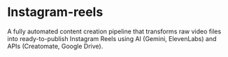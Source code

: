 # Instagram-reels
A fully automated content creation pipeline that transforms raw video files into ready-to-publish Instagram Reels using AI (Gemini, ElevenLabs) and APIs (Creatomate, Google Drive).
